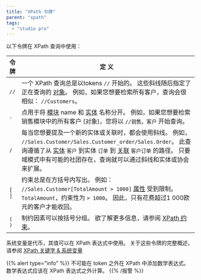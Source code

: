 ```yaml
---
title: "XPath 令牌"
parent: "xpath"
tags:
  - "studio pro"
---
```



以下令牌在 XPath 查询中使用：

| 令牌    | 定 义                                                                                                                                                                                         |
| ----- | ------------------------------------------------------------------------------------------------------------------------------------------------------------------------------------------- |
| `//`  | 一个 XPath 查询总是以tokens `//` 开始的。 这些斜线随后指定了正在查询的 [对象](entities)。 例如，如果您想要检索所有客户，查询会很相似： `//Customers`。                                                                                         |
| `.`   | 点用于将 [模块](modules) name 和 [实体](entities) 名称分开。 例如，如果您想要检索销售模块中的所有客户 (对象)，您将以 `//销售。客户` 开始查询。                                                                                                |
| `/`   | 每当您想要提及一个新的实体或关联时，都会使用斜线。 例如， `//Sales.Customer/Sales.Customer_order/Sales.Order`。 此查询遵循了从 [实体](entities) `客户` 到实体 `订单` 到 [关联](associations) `客户订单` 的路径。 只要域模式中有可能的社团存在，查询就可以通过斜线和实体或协会来扩展。 |
| `[ ]` | 约束总是在方括号内写出。 例如： `//Sales.Customer[TotalAmount > 1000]` [属性](attributes) 受到限制。 `TotalAmount`，约束性为 `> 1000`。 因此，只有花费超过1 000欧元的客户才能收回。                                                  |
| `( )` | 制约因素可以按括号分组。 欲了解更多信息，请参阅 [XPath 约束](xpath-constraints)。                                                                                                                                     |

系统变量是代币，其值可以在 XPath 表达式中使用。 关于这些令牌的完整概述，请参阅 [XPath 关键字 & 系统变量](/refguide/xpath-keywords-and-system-variables)

{{% alert type="info" %}}
不可能在 token 之外在 XPath 中添加数学表达式。 数学表达式应该在 XPath 表达式之外计算。
{{% /报警 %}}

